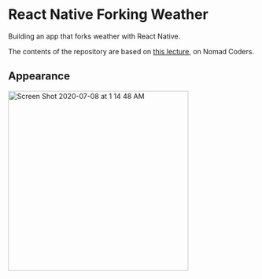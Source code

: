 # React Native Forking Weather

Building an app that forks weather with React Native.

The contents of the repository are based on [this lecture](https://nomadcoders.co/react-native-fundamentals), on Nomad Coders.

## Appearance

<img width="366" alt="Screen Shot 2020-07-08 at 1 14 48 AM" src="https://user-images.githubusercontent.com/11304601/86811077-7ce32d80-c0b8-11ea-8578-8de6290fa54b.png">
